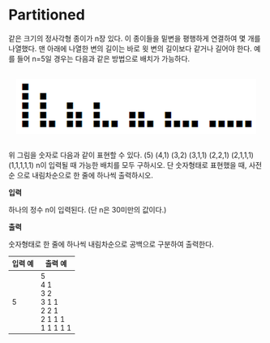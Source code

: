 Partitioned
====================================

같은 크기의 정사각형 종이가 n장 있다. 
이 종이들을 밑변을 평행하게 연결하여 몇 개를 나열했다. 맨 아래에 나열한 변의 길이는 바로 윗 변의 길이보다 같거나 길어야 한다. 
예를 들어 n=5일 경우는 다음과 같은 방법으로 배치가 가능하다.               

<br>
<div align="center">
<img src="./img/figure.png" align="center">
</div>
<br>

위 그림을 숫자로 다음과 같이 표현할 수 있다.
(5) (4,1) (3,2) (3,1,1) (2,2,1) (2,1,1,1) (1,1,1,1,1)
n이 입력될 때 가능한 배치를 모두 구하시오. 단 숫자형태로 표현했을 때, 사전순 으로 내림차순으로 한 줄에 하나씩 출력하시오.                

**입력** 

하나의 정수 n이 입력된다. (단 n은 30미만의 값이다.)                                     

**출력**  

숫자형태로 한 줄에 하나씩 내림차순으로 공백으로 구분하여 출력한다.       

| 입력 예                      |출력 예                |
|---------------------------|---------------------|
| 5    | 5  <br> 4 1 <br> 3 2 <br> 3 1 1 <br> 2 2 1 <br> 2 1 1 1 <br> 1 1 1 1 1      |